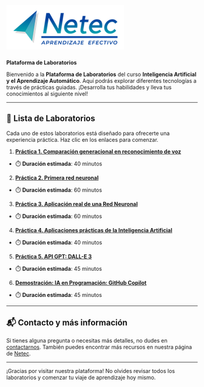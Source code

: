 # ![Logo](./images/neteclogo_.png) 

**Plataforma de Laboratorios**

Bienvenido a la **Plataforma de Laboratorios** del curso **Inteligencia Artificial y el Aprendizaje Automático**. Aquí podrás explorar diferentes tecnologías a través de prácticas guiadas. ¡Desarrolla tus habilidades y lleva tus conocimientos al siguiente nivel!

---

## 🌟 **Lista de Laboratorios**

Cada uno de estos laboratorios está diseñado para ofrecerte una experiencia práctica. Haz clic en los enlaces para comenzar.

01. **[Práctica 1. Comparación generacional en reconocimiento de voz](./Capítulo1/Lab1.md)**
   - ⏱️ **Duración estimada**: 40 minutos

02. **[Práctica 2. Primera red neuronal](./Capítulo2/Lab2.md)**
   - ⏱️ **Duración estimada**: 60 minutos

03. **[Práctica 3. Aplicación real de una Red Neuronal](./Capítulo3/Lab3.md)**
   - ⏱️ **Duración estimada**: 60 minutos

04. **[Práctica 4. Aplicaciones prácticas de la Inteligencia Artificial](./Capítulo4/Lab4.md)**
   - ⏱️ **Duración estimada**: 40 minutos

05. **[Práctica 5. API GPT: DALL-E 3](./Capítulo5/Lab5.md)**
   - ⏱️ **Duración estimada**: 45 minutos

06. **[Demostración: IA en Programación: GitHub Copilot](./Capítulo6/Lab6.md)**
   - ⏱️ **Duración estimada**: 45 minutos

---

## 📬 **Contacto y más información**

Si tienes alguna pregunta o necesitas más detalles, no dudes en [contactarnos](mailto:soporte@netec.com). También puedes encontrar más recursos en nuestra página de [Netec](https://netec.com).

---

¡Gracias por visitar nuestra plataforma! No olvides revisar todos los laboratorios y comenzar tu viaje de aprendizaje hoy mismo.
